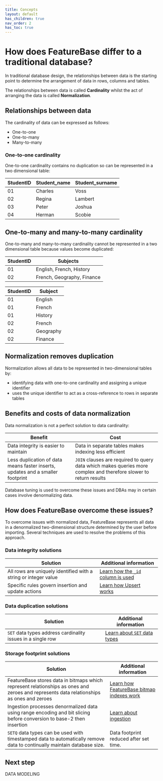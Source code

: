 ```yaml
---
title: Concepts
layout: default
has_children: true
nav_order: 2
has_toc: true
---
```

# How does FeatureBase differ to a traditional database?

In traditional database design, the relationships between data is the starting point to determine the arrangement of data in rows, columns and tables.

The relationships between data is called **Cardinality** whilst the act of arranging the data is called **Normalization**.

## Relationships between data

The cardinality of data can be expressed as follows:

* One-to-one
* One-to-many
* Many-to-many

### One-to-one cardinality

One-to-one cardinality contains no duplication so can be represented in a two dimensional table:

| StudentID | Student_name | Student_surname |
|---|---|---|
| 01 | Charles | Voss |
| 02 | Regina | Lambert |
| 03 | Peter | Joshua |
| 04 | Herman | Scobie |

## One-to-many and many-to-many cardinality

One-to-many and many-to-many cardinality cannot be represented in a two dimensional table because values become duplicated:

| StudentID | Subjects |
|---|---|
| 01 | English, French, History |
| 02 | French, Geography, Finance |

| StudentID | Subject |
|---|---|
| 01 | English |
| 01 | French |
| 01 | History |
| 02 | French |
| 02 | Geography |
| 02 | Finance |

## Normalization removes duplication

Normalization allows all data to be represented in two-dimensional tables by:

* identifying data with one-to-one cardinality and assigning a unique identifier
* uses the unique identifier to act as a cross-reference to rows in separate tables

## Benefits and costs of data normalization

Data normalization is not a perfect solution to data cardinality:

| Benefit | Cost |
|---|---|
| Data integrity is easier to maintain | Data in separate tables makes indexing less efficient |
| Less duplication of data means faster inserts, updates and a smaller footprint | `JOIN` clauses are required to query data which makes queries more complex and therefore slower to return results |

Database tuning is used to overcome these issues and DBAs may in certain cases involve denormalizing data.

## How does FeatureBase overcome these issues?

To overcome issues with normalized data, FeatureBase represents all data in a denormalized two-dimensional structure determined by the user before importing. Several techniques are used to resolve the problems of this approach.

### Data integrity solutions

| Solution | Additional information |
|---|---|
| All rows are uniquely identified with a string or integer value | [Learn how the `_id` column is used](/docs/concepts/concept-table-id) |
| Specific rules govern insertion and update actions | [Learn how Upsert works](/docs/concepts/concept-upsert) |

### Data duplication solutions

| Solution | Additional information |
|---|---|
| `SET` data types address cardinality issues in a single row | [Learn about `SET` data types](/docs/concepts/concept-datatype-set) |

### Storage footprint solutions

| Solution | Additional information |
|---|---|
| FeatureBase stores data in bitmaps which represent relationships as ones and zeroes and represents data relationships as ones and zeroes | [Learn how FeatureBase bitmap indexes work](/docs/concepts/concept-bitmap-index) |
| Ingestion processes denormalized data using range encoding and bit slicing before conversion to base-2 then insertion | [Learn about ingestion](/docs/concepts/concept-ingestion) |
| `SETQ` data types can be used with timestamped data to automatically remove data to continually maintain database size. | Data footprint reduced after set time. | [Learn about SETQ data types](/docs/concepts/concept-setq) |

## Next step


DATA MODELING
